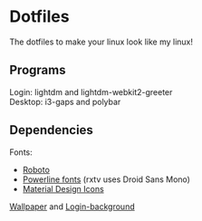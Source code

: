 # Dotfiles
The dotfiles to make your linux look like my linux!

## Programs
Login: lightdm and lightdm-webkit2-greeter  
Desktop: i3-gaps and polybar

## Dependencies
Fonts:  
- [Roboto](https://www.archlinux.org/packages/community/any/ttf-roboto/)
- [Powerline fonts](https://aur.archlinux.org/packages/powerline-fonts-git/) (rxtv uses Droid Sans Mono)
- [Material Design Icons](https://aur.archlinux.org/packages/ttf-material-design-icons-git/)

[Wallpaper](https://github.com/jstpcs/lnxpcs/blob/9728cf438070780a52b9b734676d047f131d6995/cards/black/arch-card-black.png) and [Login-background](https://github.com/jstpcs/lnxpcs/blob/9728cf438070780a52b9b734676d047f131d6995/cards/black/su-card-black.pnghttps://github.com/jstpcs/lnxpcs/blob/9728cf438070780a52b9b734676d047f131d6995/cards/black/arch-card-black.png)
